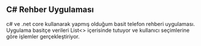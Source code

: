 ## C# Rehber Uygulaması

c# ve .net core kullanarak yapmış olduğum basit telefon rehberi uygulaması. Uygulama basitçe verileri List<> içerisinde tutuyor ve kullanıcı seçimlerine göre işlemler gerçekleştiriyor.
